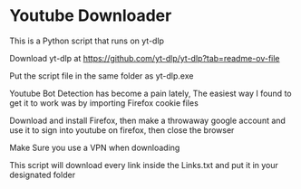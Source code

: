 # Youtube Downloader

This is a Python script that runs on yt-dlp

Download yt-dlp at https://github.com/yt-dlp/yt-dlp?tab=readme-ov-file

Put the script file in the same folder as yt-dlp.exe

Youtube Bot Detection has become a pain lately, The easiest way I found to get it to work was by importing Firefox cookie files

Download and install Firefox, then make a throwaway google account and use it to sign into youtube on firefox, then close the browser

Make Sure you use a VPN when downloading

This script will download every link inside the Links.txt and put it in your designated folder
